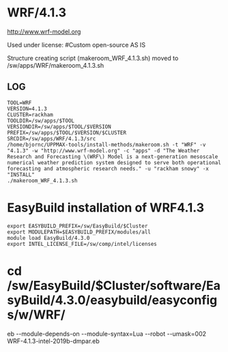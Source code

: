 WRF/4.1.3
========================

<http://www.wrf-model.org>

Used under license:
#Custom open-source AS IS

Structure creating script (makeroom_WRF_4.1.3.sh) moved to /sw/apps/WRF/makeroom_4.1.3.sh

LOG
---

    TOOL=WRF
    VERSION=4.1.3
    CLUSTER=rackham
    TOOLDIR=/sw/apps/$TOOL
    VERSIONDIR=/sw/apps/$TOOL/$VERSION
    PREFIX=/sw/apps/$TOOL/$VERSION/$CLUSTER
    SRCDIR=/sw/apps/WRF/4.1.3/src
    /home/bjornc/UPPMAX-tools/install-methods/makeroom.sh -t "WRF" -v "4.1.3" -w "http://www.wrf-model.org" -c "apps" -d "The Weather Research and Forecasting \(WRF\) Model is a next-generation mesoscale numerical weather prediction system designed to serve both operational forecasting and atmospheric research needs." -u "rackham snowy" -x "INSTALL"
    ./makeroom_WRF_4.1.3.sh

# EasyBuild installation of WRF4.1.3

    export EASYBUILD_PREFIX=/sw/EasyBuild/$Cluster
    export MODULEPATH=$EASYBUILD_PREFIX/modules/all
    module load EasyBuild/4.3.0
    export INTEL_LICENSE_FILE=/sw/comp/intel/licenses

#   cd /sw/EasyBuild/$Cluster/software/EasyBuild/4.3.0/easybuild/easyconfigs/w/WRF/
   eb --module-depends-on --module-syntax=Lua --robot --umask=002 WRF-4.1.3-intel-2019b-dmpar.eb

